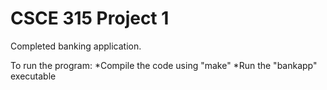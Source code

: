 CSCE 315 Project 1
==================
Completed banking application.

To run the program:
*Compile the code using "make"
*Run the "bankapp" executable
